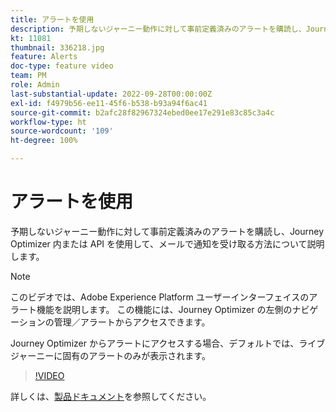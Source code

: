 ```yaml
---
title: アラートを使用
description: 予期しないジャーニー動作に対して事前定義済みのアラートを購読し、Journey Optimizer 内または API を使用して、メールで通知を受け取る方法について説明します。
kt: 11081
thumbnail: 336218.jpg
feature: Alerts
doc-type: feature video
team: PM
role: Admin
last-substantial-update: 2022-09-28T00:00:00Z
exl-id: f4979b56-ee11-45f6-b538-b93a94f6ac41
source-git-commit: b2afc28f82967324ebed0ee17e291e83c85c3a4c
workflow-type: ht
source-wordcount: '109'
ht-degree: 100%

---
```


# アラートを使用

予期しないジャーニー動作に対して事前定義済みのアラートを購読し、Journey Optimizer 内または API を使用して、メールで通知を受け取る方法について説明します。

>[!NOTE]
>
>このビデオでは、Adobe Experience Platform ユーザーインターフェイスのアラート機能を説明します。 この機能には、Journey Optimizer の左側のナビゲーションの管理／アラートからアクセスできます。
>
>
>Journey Optimizer からアラートにアクセスする場合、デフォルトでは、ライブジャーニーに固有のアラートのみが表示されます。

>[!VIDEO](https://video.tv.adobe.com/v/336218?quality=12&learn=on)

詳しくは、[製品ドキュメント](https://experienceleague.adobe.com/docs/journey-optimizer/using/reporting/alerts.html?lang=ja)を参照してください。
